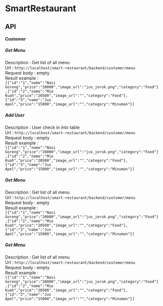 # SmartRestaurant
## API

#### Customer

##### Get Menu 
Description : Get list of all menu  
Url : `http://localhost/smart-restaurant/backend/customer/menu`  
Request body : empty  
Result example :   
`[{"id":"1","name":"Nasi Goreng","price":"20000","image_url":"jus_jeruk.png","category":"Food"},{"id":"2","name":"Mie Kuah","price":"20500","image_url":"","category":"Food"},{"id":"3","name":"Jus Apel","price":"15000","image_url":"","category":"Minuman"}]`

##### Add User
Description : User check in into table   
Url : `http://localhost/smart-restaurant/backend/customer/menu`  
Request body : empty  
Result example :   
`[{"id":"1","name":"Nasi Goreng","price":"20000","image_url":"jus_jeruk.png","category":"Food"},{"id":"2","name":"Mie Kuah","price":"20500","image_url":"","category":"Food"},{"id":"3","name":"Jus Apel","price":"15000","image_url":"","category":"Minuman"}]`

##### Get Menu 
Description : Get list of all menu  
Url : `http://localhost/smart-restaurant/backend/customer/menu`  
Request body : empty  
Result example :   
`[{"id":"1","name":"Nasi Goreng","price":"20000","image_url":"jus_jeruk.png","category":"Food"},{"id":"2","name":"Mie Kuah","price":"20500","image_url":"","category":"Food"},{"id":"3","name":"Jus Apel","price":"15000","image_url":"","category":"Minuman"}]`

##### Get Menu 
Description : Get list of all menu  
Url : `http://localhost/smart-restaurant/backend/customer/menu`  
Request body : empty  
Result example :   
`[{"id":"1","name":"Nasi Goreng","price":"20000","image_url":"jus_jeruk.png","category":"Food"},{"id":"2","name":"Mie Kuah","price":"20500","image_url":"","category":"Food"},{"id":"3","name":"Jus Apel","price":"15000","image_url":"","category":"Minuman"}]`




